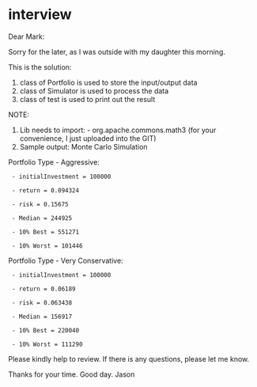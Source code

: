 # interview

Dear Mark:

Sorry for the later, as I was outside with my daughter this morning.

This is the solution: 
1. class of Portfolio is used to store the input/output data
2. class of Simulator is used to process the data
3. class of test is used to print out the result

NOTE: 
1. Lib needs to import:
       - org.apache.commons.math3 (for your convenience, I just uploaded into the GIT)
2. Sample output:
Monte Carlo Simulation

Portfolio Type - Aggressive:

     - initialInvestment = 100000

     - return = 0.094324

     - risk = 0.15675

     - Median = 244925

     - 10% Best = 551271

     - 10% Worst = 101446

Portfolio Type - Very Conservative:

     - initialInvestment = 100000

     - return = 0.06189
     
     - risk = 0.063438
     
     - Median = 156917
     
     - 10% Best = 220040
     
     - 10% Worst = 111290



Please kindly help to review.
If there is any questions, please let me know. 

Thanks for your time. 
Good day.
Jason 

